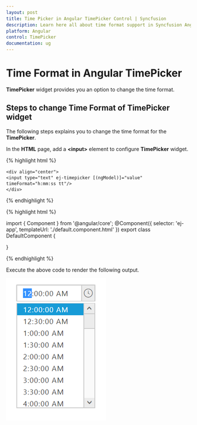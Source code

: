 ```yaml
---
layout: post
title: Time Picker in Angular TimePicker Control | Syncfusion
description: Learn here all about time format support in Syncfusion Angular TimePicker control, its elements, and more.
platform: Angular
control: TimePicker
documentation: ug
---
```


# Time Format in Angular TimePicker

**TimePicker** widget provides you an option to change the time format.

## Steps to change Time Format of TimePicker widget

The following steps explains you to change the time format for the **TimePicker**.

In the **HTML** page, add a **&lt;input&gt;** element to configure **TimePicker** widget.

{% highlight html %}

    <div align="center">
    <input type="text" ej-timepicker [(ngModel)]="value" timeFormat="h:mm:ss tt"/>
    </div>

{% endhighlight %}

{% highlight html %}

import { Component } from '@angular/core';
@Component({
  selector: 'ej-app',
  templateUrl: './default.component.html'
})
export class DefaultComponent {

}

{% endhighlight %}

Execute the above code to render the following output.

![Angular TimePicker time format](/Angular/TimePicker/Time-Format_images/Time-Format_img1.png) 


